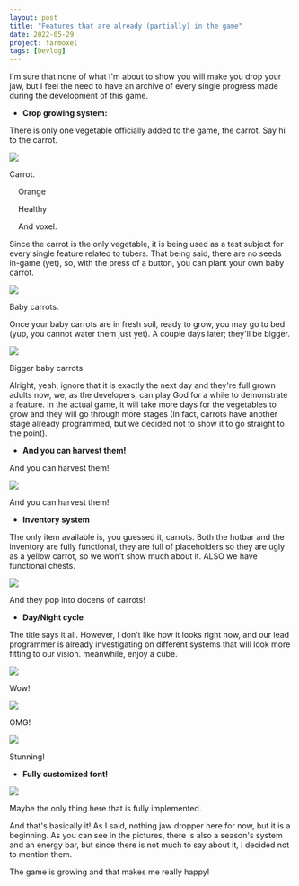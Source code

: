 ```yaml
---
layout: post
title: "Features that are already (partially) in the game"
date: 2022-05-29
project: farmoxel
tags: [Devlog]
---
```


I'm sure that none of what I'm about to show you will make you drop your jaw, but I feel the need to have an archive of every single progress made during the development of this game.

*   **Crop growing system:**

There is only one vegetable officially added to the game, the carrot. Say hi to the carrot.

  

[![](https://blogger.googleusercontent.com/img/a/AVvXsEhZOpm3uBDRXMw7We_4SLWFomgDZjH9_e1NVWTdvWOmZeqFBsLTPx5cxrStbDTcXSFPYZBLR1NrI9T0_SVp6TncDqoikdcLRtgla6A9hn9qyr85Qg_NjFUv7MC70YGUHWXJpqSuGhU2U3SPFZm9kFa0vqYrEu1Fne-p4iLXJWaXBRyBiOrgqfaM4FsdBg)](https://blogger.googleusercontent.com/img/a/AVvXsEhZOpm3uBDRXMw7We_4SLWFomgDZjH9_e1NVWTdvWOmZeqFBsLTPx5cxrStbDTcXSFPYZBLR1NrI9T0_SVp6TncDqoikdcLRtgla6A9hn9qyr85Qg_NjFUv7MC70YGUHWXJpqSuGhU2U3SPFZm9kFa0vqYrEu1Fne-p4iLXJWaXBRyBiOrgqfaM4FsdBg)

Carrot.  

    Orange

  

    Healthy

  

    And voxel.

  

  

  

  

  

  

  

Since the carrot is the only vegetable, it is being used as a test subject for every single feature related to tubers. That being said, there are no seeds in-game (yet), so, with the press of a button, you can plant your own baby carrot.

  

[![](https://blogger.googleusercontent.com/img/a/AVvXsEi_SLbkfJKgn8i_3JTR8kHW8lzEd5wM16A1AaUo3QEm2L3lL3n06wBXNy75iuNJsRwLpN4rTWO1MKwYNn4dOFENvL6GBEXHCdgow2jI9KUAoorf3ZCWh3H-6MbKiPc5Cf2dSnPF1vF1Ysl5YE12YqKQNv7TioAt_QkMrFcoREjBgIdnN_l95hMQaWwhjg=w640-h271)](https://blogger.googleusercontent.com/img/a/AVvXsEi_SLbkfJKgn8i_3JTR8kHW8lzEd5wM16A1AaUo3QEm2L3lL3n06wBXNy75iuNJsRwLpN4rTWO1MKwYNn4dOFENvL6GBEXHCdgow2jI9KUAoorf3ZCWh3H-6MbKiPc5Cf2dSnPF1vF1Ysl5YE12YqKQNv7TioAt_QkMrFcoREjBgIdnN_l95hMQaWwhjg)

Baby carrots.

  
Once your baby carrots are in fresh soil, ready to grow, you may go to bed (yup, you cannot water them just yet). A couple days later; they'll be bigger.

  

[![](https://blogger.googleusercontent.com/img/a/AVvXsEi1v1kkTcbNmL0WM1e8QQTb_j754lWRhqLjLK3yVIjrl61W9QQds9q8OkWg__lMROVhZi5FPOJEzOXkbV2IE2stWe7QPIs-q1hELmVhMKed_u9tBBwLV2ByCR3KwTH-jMu-o0SwUhP-SN6aknTNxXpTuKxQM2dkVOe61iDjl4atIciHBo3dJy5g9PG-xg=w640-h268)](https://blogger.googleusercontent.com/img/a/AVvXsEi1v1kkTcbNmL0WM1e8QQTb_j754lWRhqLjLK3yVIjrl61W9QQds9q8OkWg__lMROVhZi5FPOJEzOXkbV2IE2stWe7QPIs-q1hELmVhMKed_u9tBBwLV2ByCR3KwTH-jMu-o0SwUhP-SN6aknTNxXpTuKxQM2dkVOe61iDjl4atIciHBo3dJy5g9PG-xg)

Bigger baby carrots.

  
Alright, yeah, ignore that it is exactly the next day and they're full grown adults now, we, as the developers, can play God for a while to demonstrate a feature. In the actual game, it will take more days for the vegetables to grow and they will go through more stages (In fact, carrots have another stage already programmed, but we decided not to show it to go straight to the point).

  

*   **And you can harvest them!**

And you can harvest them!

  

[![](https://blogger.googleusercontent.com/img/a/AVvXsEgaZx6LJ1RKS5RpDrQs1h8mjn1_FjvKXxHxOwCQC5Gmj1fpQ-fr9xh-cIaE4C8mvjBw06DzCaKN8tYRnCVeGt5cMCpClwoNJdEMIHdhdMDb-iFDSfUGzfrlomSkeUhElsUGB4XrdgN6K-ZRT0DjiDlc93d3a7DQF-gjTUwxS-DCdR-RC6lOm1K4skPwmw=w640-h274)](https://blogger.googleusercontent.com/img/a/AVvXsEgaZx6LJ1RKS5RpDrQs1h8mjn1_FjvKXxHxOwCQC5Gmj1fpQ-fr9xh-cIaE4C8mvjBw06DzCaKN8tYRnCVeGt5cMCpClwoNJdEMIHdhdMDb-iFDSfUGzfrlomSkeUhElsUGB4XrdgN6K-ZRT0DjiDlc93d3a7DQF-gjTUwxS-DCdR-RC6lOm1K4skPwmw)

And you can harvest them!

*   **Inventory system**

The only item available is, you guessed it, carrots. Both the hotbar and the inventory are fully functional, they are full of placeholders so they are ugly as a yellow carrot, so we won't show much about it. ALSO we have functional chests.

  

[![](https://blogger.googleusercontent.com/img/a/AVvXsEhdHNQZkBIe_1NOO5PmgPwXO5zSwh5p2NDhLiDDGly7-GAN6UP3tV3--y3VRn_xIHZbupRmNz-AZT80ZAys8nrT4jWi_aViHZWH9BAtZKELaK7bdAeEmbML5nkTkC-GXSAacMFHFDLhYGDyHBTOaQeFRUtXl8SOy07ik-lU0wkHs_9Al2vhxOH1iWCozQ=w640-h274)](https://blogger.googleusercontent.com/img/a/AVvXsEhdHNQZkBIe_1NOO5PmgPwXO5zSwh5p2NDhLiDDGly7-GAN6UP3tV3--y3VRn_xIHZbupRmNz-AZT80ZAys8nrT4jWi_aViHZWH9BAtZKELaK7bdAeEmbML5nkTkC-GXSAacMFHFDLhYGDyHBTOaQeFRUtXl8SOy07ik-lU0wkHs_9Al2vhxOH1iWCozQ)

And they pop into docens of carrots!

*   **Day/Night cycle**

The title says it all. However, I don't like how it looks right now, and our lead programmer is already investigating on different systems that will look more fitting to our vision. meanwhile, enjoy a cube.

  

[![](https://blogger.googleusercontent.com/img/a/AVvXsEjrApJFGolSBoUF1LYWjEOKKEQQbkChIE-x7V29FOEu93BddDWRnFd6HW_VIWz-GnwMWeKrjrQIiSCubNW16bS48IMhpzYtTP6dVQMwn1s1T6Kkr0gZ_5Z4gi4iayWd1m790xReUYh52Wx5Q0IED6ozwRFhuOGn5pbQGkF4Ok1tpd3OVvsB5DG16LAdbQ=w320-h138)](https://blogger.googleusercontent.com/img/a/AVvXsEjrApJFGolSBoUF1LYWjEOKKEQQbkChIE-x7V29FOEu93BddDWRnFd6HW_VIWz-GnwMWeKrjrQIiSCubNW16bS48IMhpzYtTP6dVQMwn1s1T6Kkr0gZ_5Z4gi4iayWd1m790xReUYh52Wx5Q0IED6ozwRFhuOGn5pbQGkF4Ok1tpd3OVvsB5DG16LAdbQ)

Wow!

  
  
  
  
  
  
  
  
  

[![](https://blogger.googleusercontent.com/img/a/AVvXsEgbtseMWPQ0uWg9veHvpR8LzwYh_zLj8XXGqxqj3N_OXasvvi4gVg2Rd-xrD_v1dKxZYL2TmrHO7M3DvMs-gTvmSIzygp4_SLVg-DBEDScJOy2gdVB-kVlm0btf23ACwdnV4Bx7PQVoaSNN7w81Ev-Aek4dADa1L1rDIwTNckLdkPPOwG5yR5MeMB6YJA=w320-h138)](https://blogger.googleusercontent.com/img/a/AVvXsEgbtseMWPQ0uWg9veHvpR8LzwYh_zLj8XXGqxqj3N_OXasvvi4gVg2Rd-xrD_v1dKxZYL2TmrHO7M3DvMs-gTvmSIzygp4_SLVg-DBEDScJOy2gdVB-kVlm0btf23ACwdnV4Bx7PQVoaSNN7w81Ev-Aek4dADa1L1rDIwTNckLdkPPOwG5yR5MeMB6YJA)

OMG!

  

  

  

  

  

  

  

  

  

[![](https://blogger.googleusercontent.com/img/a/AVvXsEhdS5qvtFDiYX5IHzZeHKWHu4K7A6fVa3SnSopF9DAdoiGyHmK3D191uAaXiKnrwg0LCSyOHzfJ539WtyZW_jezeXIi1DHrdjwZ23TXvMMl33DObYiyERdC6EAmEY0PIj4chJ31SqLfVQ3nInlQ8kVNMqqpUpgvF35niDGeg2Sj1b3k0LHZm-p1rA_d-Q)](https://blogger.googleusercontent.com/img/a/AVvXsEhdS5qvtFDiYX5IHzZeHKWHu4K7A6fVa3SnSopF9DAdoiGyHmK3D191uAaXiKnrwg0LCSyOHzfJ539WtyZW_jezeXIi1DHrdjwZ23TXvMMl33DObYiyERdC6EAmEY0PIj4chJ31SqLfVQ3nInlQ8kVNMqqpUpgvF35niDGeg2Sj1b3k0LHZm-p1rA_d-Q)

Stunning!  

  

  

  

  

  

  

  

  

  

*   **Fully customized font!**

[![](https://blogger.googleusercontent.com/img/a/AVvXsEiQudlQVsy_xE2cmtRzUSreUrPci8q8rQlRVT9CAkngJiqP3S1unG2QKelA-soasd_wQrkA-HwLKGnKz8TjBYg0vFX3Bn7oszkk2X2hlNX46m_HJ-shUpYpG7vOTHtw7T9gsRrZz7V6Gn1dbLIukecBT0J47VUswWDWP4zeS9dFMUTGEl7nXieGYQmEwQ=w400-h154)](https://blogger.googleusercontent.com/img/a/AVvXsEiQudlQVsy_xE2cmtRzUSreUrPci8q8rQlRVT9CAkngJiqP3S1unG2QKelA-soasd_wQrkA-HwLKGnKz8TjBYg0vFX3Bn7oszkk2X2hlNX46m_HJ-shUpYpG7vOTHtw7T9gsRrZz7V6Gn1dbLIukecBT0J47VUswWDWP4zeS9dFMUTGEl7nXieGYQmEwQ)

Maybe the only thing here that is fully implemented.

  

And that's basically it! As I said, nothing jaw dropper here for now, but it is a beginning. As you can see in the pictures, there is also a season's system and an energy bar, but since there is not much to say about it, I decided not to mention them.

  

The game is growing and that makes me really happy!
